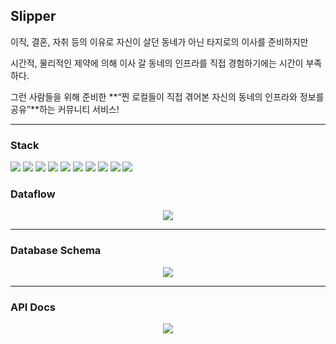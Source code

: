 
## Slipper
이직, 결혼, 자취 등의 이유로 자신이 살던 동네가 아닌 타지로의 이사를 준비하지만

시간적, 물리적인 제약에 의해 이사 갈 동네의 인프라를 직접 경험하기에는 시간이 부족하다.

그런 사람들을 위해 준비한 **“찐 로컬들이 직접 겪어본 자신의 동네의 인프라와 정보를 공유”**하는 커뮤니티 서비스!

---



### Stack
<img src="https://img.shields.io/badge/Javascript-F7DF1E?style=for-the-badge&logo=Javascript&logoColor=black"> <img src="https://img.shields.io/badge/Typescript-3178C6?style=for-the-badge&logo=Typescript&logoColor=black"> <img src="https://img.shields.io/badge/NestJS-E0234E?style=for-the-badge&logo=NestJS&logoColor=black"> <img src="https://img.shields.io/badge/GraphQL-E10098?style=for-the-badge&logo=GraphQL&logoColor=black"> <img src="https://img.shields.io/badge/Docker-2496ED?style=for-the-badge&logo=Docker&logoColor=black"> <img src="https://img.shields.io/badge/MySQL-4479A1?style=for-the-badge&logo=MySQL&logoColor=black"> <img src="https://img.shields.io/badge/ElasticSearch-005571?style=for-the-badge&logo=ElasticSearch&logoColor=black"> <img src="https://img.shields.io/badge/Logstash-005571?style=for-the-badge&logo=Logstash&logoColor=black"> <img src="https://img.shields.io/badge/Redis-DC382D?style=for-the-badge&logo=Redis&logoColor=black"> <img src="https://img.shields.io/badge/Google Cloud Platform-4285F4?style=for-the-badge&logo=Google&logoColor=black">


### Dataflow

<center>
<img src="https://s3.us-west-2.amazonaws.com/secure.notion-static.com/cfcd1f75-12a3-4d57-8893-d918a015a206/7%E1%84%90%E1%85%B5%E1%86%B7_dataflow.png?X-Amz-Algorithm=AWS4-HMAC-SHA256&X-Amz-Content-Sha256=UNSIGNED-PAYLOAD&X-Amz-Credential=AKIAT73L2G45EIPT3X45%2F20220528%2Fus-west-2%2Fs3%2Faws4_request&X-Amz-Date=20220528T041133Z&X-Amz-Expires=86400&X-Amz-Signature=0a662bbe06bf90103d81626e4406caf22a4abba0e7e8ecfedfec0ea072b46d73&X-Amz-SignedHeaders=host&response-content-disposition=filename%20%3D%227%25E1%2584%2590%25E1%2585%25B5%25E1%2586%25B7%2520dataflow.png%22&x-id=GetObject"/>
</center>

---

### Database Schema

<center>
<img src="https://s3.us-west-2.amazonaws.com/secure.notion-static.com/553b36d3-d975-4a11-a2fe-d3b54134bbf2/slipper-ERD.png?X-Amz-Algorithm=AWS4-HMAC-SHA256&X-Amz-Content-Sha256=UNSIGNED-PAYLOAD&X-Amz-Credential=AKIAT73L2G45EIPT3X45%2F20220528%2Fus-west-2%2Fs3%2Faws4_request&X-Amz-Date=20220528T040555Z&X-Amz-Expires=86400&X-Amz-Signature=5f4b227c66aaecae86afc4accef6e472cb9893c538348e018510179d9869b42b&X-Amz-SignedHeaders=host&response-content-disposition=filename%20%3D%22slipper-ERD.png%22&x-id=GetObject"/>
</center>

---

### API Docs

<center>
<img src="https://s3.us-west-2.amazonaws.com/secure.notion-static.com/5f30b4f9-5285-48dc-996f-39d4f8889951/%E1%84%89%E1%85%B3%E1%84%8F%E1%85%B3%E1%84%85%E1%85%B5%E1%86%AB%E1%84%89%E1%85%A3%E1%86%BA_2022-05-29_%E1%84%8B%E1%85%A9%E1%84%92%E1%85%AE_11.56.53.png?X-Amz-Algorithm=AWS4-HMAC-SHA256&X-Amz-Content-Sha256=UNSIGNED-PAYLOAD&X-Amz-Credential=AKIAT73L2G45EIPT3X45%2F20220529%2Fus-west-2%2Fs3%2Faws4_request&X-Amz-Date=20220529T145732Z&X-Amz-Expires=86400&X-Amz-Signature=cacd77bcc0d5861f3a826a3078c316182bd3e17b06391c0ff0a924e9542c8714&X-Amz-SignedHeaders=host&response-content-disposition=filename%20%3D%22%25E1%2584%2589%25E1%2585%25B3%25E1%2584%258F%25E1%2585%25B3%25E1%2584%2585%25E1%2585%25B5%25E1%2586%25AB%25E1%2584%2589%25E1%2585%25A3%25E1%2586%25BA%25202022-05-29%2520%25E1%2584%258B%25E1%2585%25A9%25E1%2584%2592%25E1%2585%25AE%252011.56.53.png%22&x-id=GetObject"/>
</center>

